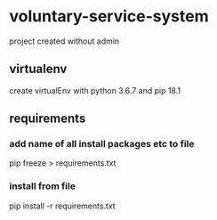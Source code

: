 # voluntary-service-system
project created without admin

## virtualenv
create virtualEnv with python 3.6.7 and pip 18.1

## requirements
### add name of all install packages etc to file
pip freeze > requirements.txt
### install from file
pip install -r requirements.txt

